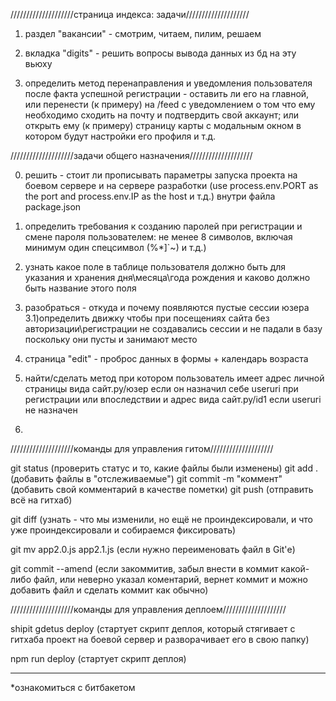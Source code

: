 

////////////////////страница индекса: задачи////////////////////

1) раздел "вакансии" - смотрим, читаем, пилим, решаем

2) вкладка "digits" - решить вопросы вывода данных из бд на эту вьюху

3) определить метод перенаправления и уведомления пользователя после факта
    успешной регистрации - оставить ли его на главной, или перенести (к примеру)
    на /feed с уведомлением о том что ему необходимо сходить на почту и подтвердить
    свой аккаунт;
    или открыть ему (к примеру) страницу карты с модальным окном в котором будут
    настройки его профиля и т.д.




////////////////////задачи общего назначения////////////////////

0)  решить - стоит ли прописывать параметры запуска проекта на боевом сервере
    и на сервере разработки (use process.env.PORT as the port and process.env.IP
    as the host и т.д.) внутри файла package.json


1)  определить требования к созданию паролей при регистрации и смене пароля
    пользователем: не менее 8 символов, включая минимум один спецсимвол (%*]`~)
    и т.д.)

2)  узнать какое поле в таблице пользователя должно быть для указания
    и хранения дня\месяца\года рождения и каково должно быть название этого поля

3)  разобраться - откуда и почему появляются пустые сессии юзера
3.1)определить движку чтобы при посещениях сайта без авторизации\регистрации не
    создавались сессии и не падали в базу поскольку они пусты и занимают место
    
4)  страница "edit" - проброс данных в формы + календарь возраста

5)  найти/сделать метод при котором пользователь имеет адрес личной страницы вида
    сайт.ру/юзер если он назначил себе useruri при регистрации или впоследствии
    и адрес вида сайт.ру/id1 если useruri не назначен

6)



////////////////////команды для управления гитом////////////////////

git status                 (проверить статус и то, какие файлы были изменены)
git add .                  (добавить файлы в "отслеживаемые")
git commit -m "коммент"    (добавить свой комментарий в качестве пометки)
git push                   (отправить всё на гитхаб)

git diff                   (узнать - что мы изменили, но ещё не проиндексировали,
                            и что уже проиндексировали и собираемся фиксировать)
                         
git mv app2.0.js app2.1.js (если нужно переименовать файл в Git'е)

git commit --amend         (если закоммитив, забыл внести в коммит какой-либо
                            файл, или неверно указал коментарий, вернет коммит
                            и можно добавить файл и сделать коммит как обычно)


////////////////////команды для управления деплоем////////////////////

shipit gdetus deploy (стартует скрипт деплоя, который стягивает с гитхаба проект
                      на боевой сервер и разворачивает его в свою папку)
                      
npm run deploy        (стартует скрипт деплоя)

_________




*ознакомиться с битбакетом

